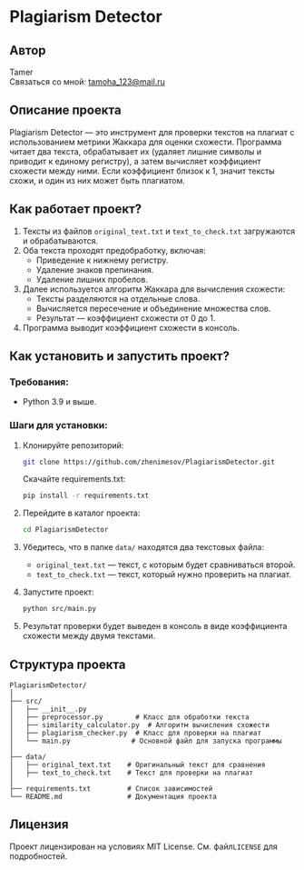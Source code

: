 # Plagiarism Detector

## Автор
Tamer     
Связаться со мной: [tamoha_123@mail.ru](mailto:tamoha_123@mail.ru)

## Описание проекта
Plagiarism Detector — это инструмент для проверки текстов на плагиат с использованием метрики Жаккара для оценки схожести. Программа читает два текста, обрабатывает их (удаляет лишние символы и приводит к единому регистру), а затем вычисляет коэффициент схожести между ними. Если коэффициент близок к 1, значит тексты схожи, и один из них может быть плагиатом.

## Как работает проект?
1. Тексты из файлов `original_text.txt` и `text_to_check.txt` загружаются и обрабатываются.
2. Оба текста проходят предобработку, включая:
   - Приведение к нижнему регистру.
   - Удаление знаков препинания.
   - Удаление лишних пробелов.
3. Далее используется алгоритм Жаккара для вычисления схожести:
   - Тексты разделяются на отдельные слова.
   - Вычисляется пересечение и объединение множества слов.
   - Результат — коэффициент схожести от 0 до 1.
4. Программа выводит коэффициент схожести в консоль.

## Как установить и запустить проект?

### Требования:
- Python 3.9 и выше.

### Шаги для установки:
1. Клонируйте репозиторий:
   ```bash
   git clone https://github.com/zhenimesov/PlagiarismDetector.git
   ```
   Скачайте requirements.txt:
   ```bash
   pip install -r requirements.txt
   ```
2. Перейдите в каталог проекта:
   ```bash
   cd PlagiarismDetector
   ```
   

3. Убедитесь, что в папке `data/` находятся два текстовых файла:
   - `original_text.txt` — текст, с которым будет сравниваться второй.
   - `text_to_check.txt` — текст, который нужно проверить на плагиат.


4. Запустите проект:
   ```bash
   python src/main.py
   ```

5. Результат проверки будет выведен в консоль в виде коэффициента схожести между двумя текстами.

## Структура проекта

```
PlagiarismDetector/
│
├── src/
│   ├── __init__.py
│   ├── preprocessor.py        # Класс для обработки текста
│   ├── similarity_calculator.py  # Алгоритм вычисления схожести
│   ├── plagiarism_checker.py  # Класс для проверки на плагиат
│   └── main.py               # Основной файл для запуска программы
│
├── data/
│   ├── original_text.txt    # Оригинальный текст для сравнения
│   ├── text_to_check.txt    # Текст для проверки на плагиат
│
├── requirements.txt         # Список зависимостей
└── README.md                # Документация проекта
```

## Лицензия
Проект лицензирован на условиях MIT License. См. файл`LICENSE` для подробностей.
